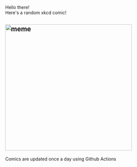 Hello there! <br>Here's a random xkcd comic!<br>
## <img src="https://imgs.xkcd.com/comics/temperature_preferences.png" alt="meme" width="400"/><br>
Comics are updated once a day using Github Actions